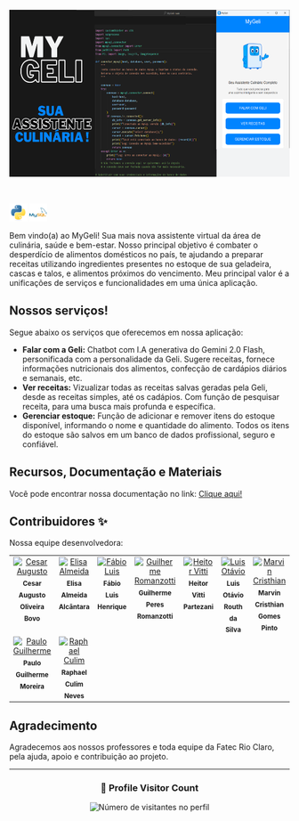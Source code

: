 <p align="center">
  <a href="https://codesandbox.io">
    <img src="https://raw.githubusercontent.com/FoodYze/MyGeli/refs/heads/main/GELI.png" height="300px">
  </a>
</p>

&nbsp;

<code><img height="32" src="https://github.com/devicons/devicon/blob/master/icons/python/python-original.svg" alt="Python"/></code>
<code><img height="32" src="https://github.com/devicons/devicon/blob/master/icons/mysql/mysql-original-wordmark.svg" alt="MySQL"/></code>

Bem vindo(a) ao MyGeli! 
Sua mais nova assistente virtual da área de culinária, saúde e bem-estar. Nosso principal objetivo é combater o desperdício de alimentos domésticos no país, te
ajudando a preparar receitas utilizando ingredientes presentes no estoque de sua geladeira, cascas e talos, e alimentos próximos do vencimento. Meu principal valor
é a unificações de serviços e funcionalidades em uma única aplicação.

## Nossos serviços!

Segue abaixo os serviços que oferecemos em nossa aplicação:

- <b>Falar com a Geli:</b> Chatbot com I.A generativa do Gemini 2.0 Flash, personificada com a personalidade da Geli. Sugere receitas, fornece informações nutricionais dos alimentos, confecção de cardápios diários e semanais, etc.
- <b>Ver receitas:</b> Vizualizar todas as receitas salvas geradas pela Geli, desde as receitas simples, até os cadápios. Com função de pesquisar receita, para uma busca mais profunda e específica.
- <b>Gerenciar estoque:</b> Função de adicionar e remover itens do estoque disponível, informando o nome e quantidade do alimento. Todos os itens do estoque são salvos em um banco de dados profissional, seguro e confiável.

## Recursos, Documentação e Materiais

Você pode encontrar nossa documentação no link:
[Clique aqui!](https://linktr.ee/mygeli)

## Contribuidores ✨

Nossa equipe desenvolvedora:

<!-- ALL-CONTRIBUTORS-LIST:START - Do not remove or modify this section -->
<!-- prettier-ignore-start -->
<!-- markdownlint-disable -->
<table>
  <tbody>
    <tr>
      <td align="center" valign="top" width="14.28%"><a href="https://github.com/cesarbovo"><img src="https://avatars.githubusercontent.com/u/207229048?v=4" width="100px;" alt="Cesar Augusto"/></a><br /><sub><b>Cesar Augusto Oliveira Bovo</b></sub><br /></td>
      <td align="center" valign="top" width="14.28%"><a href="https://github.com/lizziefg"><img src="https://avatars.githubusercontent.com/u/201613970?v=4" width="100px;" alt="Elisa Almeida"/></a><br /><sub><b>Elisa Almeida Alcântara</b></sub><br /></td>
      <td align="center" valign="top" width="14.28%"><a href="https://github.com/FLH-174"><img src="https://avatars.githubusercontent.com/u/214133984?v=4" width="100px;" alt="Fábio Luis"/></a><br /><sub><b>Fábio Luis Henrique</b></sub><br /></td>
      <td align="center" valign="top" width="14.28%"><a href="https://github.com/GuilhermePeresRomanzotti"><img src="https://avatars.githubusercontent.com/u/207372280?v=4" width="100px;" alt="Guilherme Romanzotti"/></a><br /><sub><b>Guilherme Peres Romanzotti</b></sub><br /></td>
      <td align="center" valign="top" width="14.28%"><a href="https://github.com/HeitorVittiPartezani"><img src="https://avatars.githubusercontent.com/u/202444594?v=4" width="100px;" alt="Heitor Vitti"/></a><br /><sub><b>Heitor Vitti Partezani</b></sub><br /></td>
      <td align="center" valign="top" width="14.28%"><a href="https://github.com/LuisRouth"><img src="https://avatars.githubusercontent.com/u/207231091?v=4" width="100px;" alt="Luis Otávio"/></a><br /><sub><b>Luis Otávio Routh da Silva</b></sub><br /></td>
      <td align="center" valign="top" width="14.28%"><a href="https://github.com/MarvinCristhian07"><img src="https://avatars.githubusercontent.com/u/202424720?v=4" width="100px;" alt="Marvin Cristhian"/>
  </a><br /><sub><b>Marvin Cristhian Gomes Pinto</b></sub></td>
    </tr>
    <tr>
      <td align="center" valign="top" width="14.28%"><a href="https://github.com/pgmoreirax"><img src="https://avatars.githubusercontent.com/u/216594722?v=4" width="100px;" alt="Paulo Guilherme"/></a><br /><sub><b>Paulo Guilherme Moreira</b></sub><br /></td>
      <td align="center" valign="top" width="14.28%"><a href="https://github.com/Rapha-culim"><img src="https://avatars.githubusercontent.com/u/208488242?v=4" width="100px;" alt="Raphael Culim"/></a><br /><sub><b>Raphael Culim Neves</b></sub><br /></td>
  </tbody>
</table>

<!-- markdownlint-restore -->
<!-- prettier-ignore-end -->

<!-- ALL-CONTRIBUTORS-LIST:END -->

## Agradecimento

Agradecemos aos nossos professores e toda equipe da Fatec Rio Claro, pela ajuda, apoio e contribuição ao projeto.

---

<div align="center">
  <h3><b>📍 Profile Visitor Count</b></h3>
</div>

<p align="center">
  <img
    src="https://profile-counter.glitch.me/MarvinCristhian07/count.svg"
    alt="Número de visitantes no perfil"
  />
</p>
